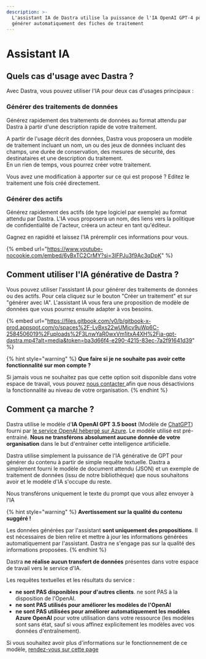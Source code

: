 ```yaml
---
description: >-
  L'assistant IA de Dastra utilise la puissance de l'IA OpenAI GPT-4 pour
  générer automatiquement des fiches de traitement
---
```


# Assistant IA

## Quels cas d'usage avec Dastra ?&#x20;

Avec Dastra, vous pouvez utiliser l'IA pour deux cas d'usages principaux :&#x20;

### **Générer des traitements de données**

Générez rapidement des traitements de données au format attendu par Dastra à partir d'une description rapide de votre traitement.&#x20;

A partir de l'usage décrit des données, Dastra vous proposera un modèle de traitement incluant un nom, un ou des jeux de données incluant des champs, une durée de conservation, des mesures de sécurité, des destinataires et une description du traitement. \
En un rien de temps, vous pourrez créer votre traitement.&#x20;

Vous avez une modification à apporter sur ce qui est proposé ? Editez le traitement une fois créé directement.

### **Générer des actifs**

Générez rapidement des actifs (de type logiciel par exemple) au format attendu par Dastra. L'IA vous proposera un nom, des liens vers la politique de confidentialité de l'acteur, créera un acteur en tant qu'éditeur.&#x20;

Gagnez en rapidité et laissez l'IA préremplir ces informations pour vous.&#x20;

{% embed url="https://www.youtube-nocookie.com/embed/6yBxTC2CrMY?si=3IFPJu3f9Ac3qDpK" %}

## Comment utiliser l'IA générative de Dastra ?

Vous pouvez utiliser l'assistant IA pour générer des traitements de données ou des actifs. Pour cela cliquez sur le bouton "Créer un traitement" et sur "générer avec IA". L'assistant IA vous fera une proposition de modèle de données que vous pourrez ensuite adapter à vos besoins.

{% embed url="https://files.gitbook.com/v0/b/gitbook-x-prod.appspot.com/o/spaces%2F-LvBxs22wUMicv9uWp6C-2584506019%2Fuploads%2F3LnwYaR0wxVm1itxA4XH%2Fia-gpt-dastra.mp4?alt=media&token=ba3d66f4-e290-4215-83ec-7a2f91641d39" %}

{% hint style="warning" %}
**Que faire si je ne souhaite pas avoir cette fonctionnalité sur mon compte ?**

Si jamais vous ne souhaitez pas que cette option soit disponible dans votre espace de travail, vous pouvez [nous contacter ](../../commencer/le-support/faire-une-demande-de-support.md)afin que nous désactivions la fonctionnalité au niveau de votre organisation.
{% endhint %}

## Comment ça marche ?

Dastra utilise le modèle d'**IA OpenAI GPT 3.5 boost** (Modèle de [ChatGPT](https://chat.openai.com/)) fourni par [le service OpenAI hébergé sur Azure](https://azure.microsoft.com/fr-fr/products/cognitive-services/openai-service). Le modèle utilisé est pré-entrainé. **Nous ne transférons absolument aucune donnée de votre organisation** dans le but d'entraîner cette intelligence artificielle.&#x20;

Dastra utilise simplement la puissance de l'IA générative de GPT pour générer du contenu à partir de simple requête textuelle. Dastra a simplement fourni le modèle de document attendu (JSON) et un exemple de traitement de données (issu de notre bibliothèque) que nous souhaitons avoir et le modèle d'IA s'occupe du reste.

Nous transférons uniquement le texte du prompt que vous allez envoyer à l'IA

{% hint style="warning" %}
**Avertissement sur la qualité du contenu suggéré !**&#x20;

Les données générées par l'assistant **sont uniquement des propositions**. Il est nécessaires de bien relire et mettre à jour les informations générées automatiquement par l'assistant. Dastra ne s'engage pas sur la qualité des informations proposées.
{% endhint %}

Dastra **ne réalise aucun transfert de données** présentes dans votre espace de travail vers le service d'IA.

Les requêtes textuelles et les résultats du service :

* **ne sont PAS disponibles pour d'autres clients**. ne sont PAS à la disposition de l'OpenAI.
* **ne sont PAS utilisés pour améliorer les modèles de l'OpenAI**&#x20;
* **ne sont PAS utilisées pour améliorer automatiquement les modèles Azure OpenAI** pour votre utilisation dans votre ressource (les modèles sont sans état, sauf si vous affinez explicitement les modèles avec vos données d'entraînement).&#x20;

Si vous souhaitez avoir plus d'informations sur le fonctionnement de ce modèle, [rendez-vous sur cette page ](https://learn.microsoft.com/en-us/legal/cognitive-services/openai/data-privacy)
